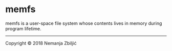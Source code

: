 # memfs

memfs is a user-space file system whose contents lives in memory during program lifetime.



---

Copyright © 2018 Nemanja Zbiljić
